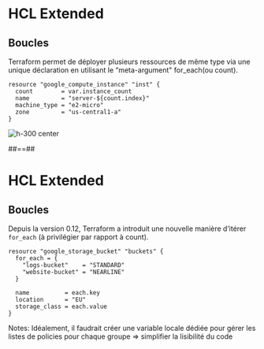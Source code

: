 <!-- .slide: class="with-code-bg-dark"-->

# HCL Extended

## Boucles

Terraform permet de déployer plusieurs ressources de même type via une unique déclaration en utilisant le “meta-argument" for_each(ou count).<br>
```hcl-terraform
resource "google_compute_instance" "inst" {
  count        = var.instance_count
  name         = "server-${count.index}"
  machine_type = "e2-micro"
  zone         = "us-central1-a"
}
```
![h-300 center](./assets/images/hil_boucle.png)

##==##

<!-- .slide: class="with-code-bg-dark"-->

# HCL Extended

## Boucles

Depuis la version 0.12, Terraform a introduit une nouvelle manière d’itérer `for_each` (à privilégier par rapport à count).

```hcl-terraform
resource "google_storage_bucket" "buckets" {
  for_each = {
    "logs-bucket"    = "STANDARD"
    "website-bucket" = "NEARLINE"
  }

  name          = each.key
  location      = "EU"
  storage_class = each.value
}
```
Notes:
Idéalement, il faudrait créer une variable locale dédiée pour gérer les listes de policies pour chaque groupe => simplifier la lisibilité du code
